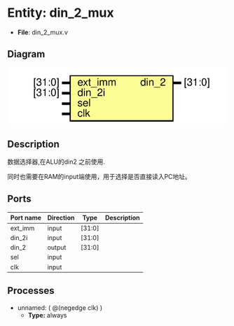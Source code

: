 # Entity: din_2_mux 

- **File**: din_2_mux.v
## Diagram

![Diagram](din_2_mux.svg "Diagram")
## Description

 数据选择器,在ALU的din2 之前使用.  

同时也需要在RAM的input端使用，用于选择是否直接读入PC地址。

## Ports

| Port name | Direction | Type   | Description |
| --------- | --------- | ------ | ----------- |
| ext_imm   | input     | [31:0] |             |
| din_2i    | input     | [31:0] |             |
| din_2     | output    | [31:0] |             |
| sel       | input     |        |             |
| clk       | input     |        |             |

## Processes
- unnamed: ( @(negedge clk) )
  - **Type:** always
